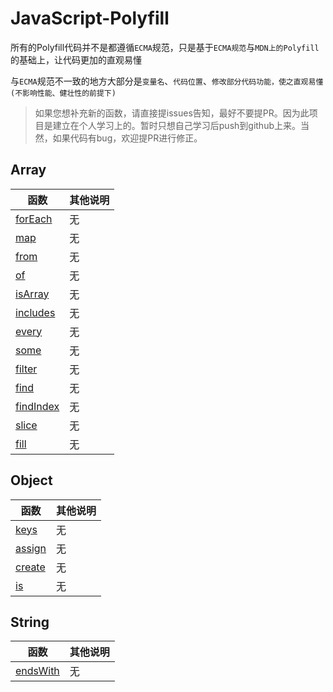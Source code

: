 # JavaScript-Polyfill

所有的Polyfill代码并不是都遵循`ECMA`规范，只是基于`ECMA规范`与`MDN上的Polyfill`的基础上，让代码更加的直观易懂

与`ECMA`规范不一致的地方大部分是`变量名`、`代码位置`、`修改部分代码功能，使之直观易懂(不影响性能、健壮性的前提下)`

> 如果您想补充新的函数，请直接提issues告知，最好不要提PR。因为此项目是建立在个人学习上的。暂时只想自己学习后push到github上来。当然，如果代码有bug，欢迎提PR进行修正。

## Array

| 函数 | 其他说明 |
| --- | ---
| [forEach](https://github.com/BlackHole1/JavaScript-Polyfill/blob/master/Array/forEach.js) | 无
| [map](https://github.com/BlackHole1/JavaScript-Polyfill/blob/master/Array/map.js) | 无
| [from](https://github.com/BlackHole1/JavaScript-Polyfill/blob/master/Array/from.js) | 无
| [of](https://github.com/BlackHole1/JavaScript-Polyfill/blob/master/Array/of.js) | 无
| [isArray](https://github.com/BlackHole1/JavaScript-Polyfill/blob/master/Array/isArray.js) | 无
| [includes](https://github.com/BlackHole1/JavaScript-Polyfill/blob/master/Array/includes.js) | 无
| [every](https://github.com/BlackHole1/JavaScript-Polyfill/blob/master/Array/every.js) | 无
| [some](https://github.com/BlackHole1/JavaScript-Polyfill/blob/master/Array/some.js) | 无
| [filter](https://github.com/BlackHole1/JavaScript-Polyfill/blob/master/Array/filter.js) | 无
| [find](https://github.com/BlackHole1/JavaScript-Polyfill/blob/master/Array/find.js) | 无
| [findIndex](https://github.com/BlackHole1/JavaScript-Polyfill/blob/master/Array/findIndex.js) | 无
| [slice](https://github.com/BlackHole1/JavaScript-Polyfill/blob/master/Array/silice.js) | 无
| [fill](https://github.com/BlackHole1/JavaScript-Polyfill/blob/master/Array/fill.js) | 无

## Object

| 函数 | 其他说明 |
| --- | ---
| [keys](https://github.com/BlackHole1/JavaScript-Polyfill/blob/master/Object/keys.js) | 无
| [assign](https://github.com/BlackHole1/JavaScript-Polyfill/blob/master/Object/assign.js) | 无
| [create](https://github.com/BlackHole1/JavaScript-Polyfill/blob/master/Object/create.js) | 无
| [is](https://github.com/BlackHole1/JavaScript-Polyfill/blob/master/Object/is.js) | 无

## String

| 函数 | 其他说明 |
| --- | ---
| [endsWith](https://github.com/BlackHole1/JavaScript-Polyfill/blob/master/String/endsWith.js) | 无
